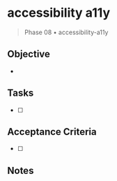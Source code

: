 # accessibility a11y

> Phase 08 • accessibility-a11y

## Objective
- 

## Tasks
- [ ] 

## Acceptance Criteria
- [ ] 

## Notes

